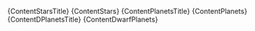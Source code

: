 {ContentStarsTitle}
{ContentStars}
{ContentPlanetsTitle}
{ContentPlanets}
{ContentDPlanetsTitle}
{ContentDwarfPlanets}
